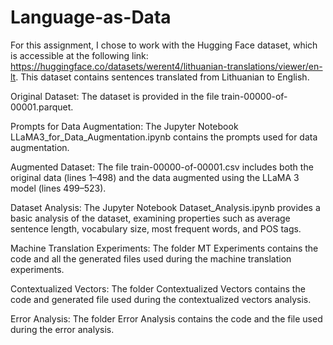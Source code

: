 # Language-as-Data

For this assignment, I chose to work with the Hugging Face dataset, which is accessible at the following link: https://huggingface.co/datasets/werent4/lithuanian-translations/viewer/en-lt. This dataset contains sentences translated from Lithuanian to English.

Original Dataset: The dataset is provided in the file train-00000-of-00001.parquet.

Prompts for Data Augmentation: The Jupyter Notebook LLaMA3_for_Data_Augmentation.ipynb contains the prompts used for data augmentation.

Augmented Dataset: The file train-00000-of-00001.csv includes both the original data (lines 1–498) and the data augmented using the LLaMA 3 model (lines 499–523).

Dataset Analysis: The Jupyter Notebook Dataset_Analysis.ipynb provides a basic analysis of the dataset, examining properties such as average sentence length, vocabulary size, most frequent words, and POS tags.

Machine Translation Experiments: The folder MT Experiments contains the code and all the generated files used during the machine translation experiments.

Contextualized Vectors: The folder Contextualized Vectors contains the code and generated file used during the contextualized vectors analysis.

Error Analysis: The folder Error Analysis contains the code and the file used during the error analysis.


